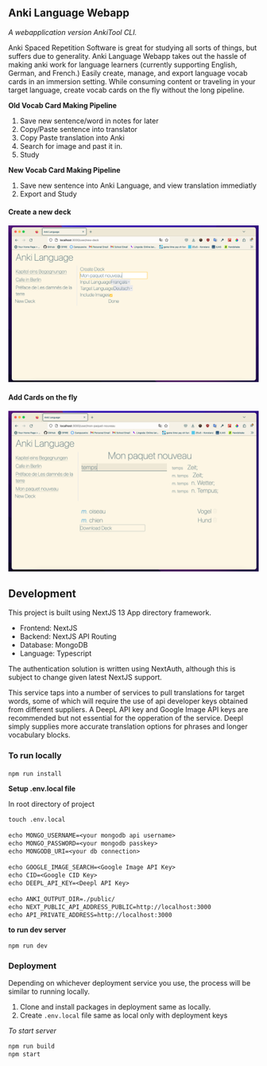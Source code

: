 ## Anki Language Webapp
*A webapplication version AnkiTool CLI.*

Anki Spaced Repetition Software is great for studying all sorts of things, but suffers due to generality. Anki Language Webapp takes out the hassle of making anki work for language learners (currently supporting English, German, and French.) Easily create, manage, and export language vocab cards in an immersion setting. While consuming content or traveling in your target language, create vocab cards on the fly without the long pipeline. 

**Old Vocab Card Making Pipeline**

1. Save new sentence/word in notes for later
2. Copy/Paste sentence into translator
3. Copy Paste translation into Anki
4. Search for image and past it in.
5. Study

**New Vocab Card Making Pipeline**

1. Save new sentence into Anki Language, and view translation immediatly
2. Export and Study

#### Create a new deck
![New Deck](https://raw.githubusercontent.com/ChrisWeldon/AnkiLanguage/main/public/ankiweb_newdeck.png)

#### Add Cards on the fly
![Adding Card](https://raw.githubusercontent.com/ChrisWeldon/AnkiLanguage/main/public/ankiweb_addcard.png)




## Development

This project is built using NextJS 13 App directory framework.

- Frontend: NextJS
- Backend: NextJS API Routing
- Database: MongoDB
- Language: Typescript

The authentication solution is written using NextAuth, although this is subject to change given latest NextJS support.

This service taps into a number of services to pull translations for target words, some of which will require the use of api developer keys obtained from different suppliers. A DeepL API key and Google Image API keys are recommended but not essential for the opperation of the service. Deepl simply supplies more accurate translation options for phrases and longer vocabulary blocks.

### To run locally

`npm run install`

**Setup .env.local file**

In root directory of project

```
touch .env.local

echo MONGO_USERNAME=<your mongodb api username>
echo MONGO_PASSWORD=<your mongodb passkey>
echo MONGODB_URI=<your db connection>

echo GOOGLE_IMAGE_SEARCH=<Google Image API Key>
echo CID=<Google CID Key>
echo DEEPL_API_KEY=<Deepl API Key>

echo ANKI_OUTPUT_DIR=./public/
echo NEXT_PUBLIC_API_ADDRESS_PUBLIC=http://localhost:3000
echo API_PRIVATE_ADDRESS=http://localhost:3000

```

**to run dev server**

```npm run dev```


### Deployment

Depending on whichever deployment service you use, the process will be similar to running locally.

1. Clone and install packages in deployment same as locally.
2. Create `.env.local` file same as local only with deployment keys

*To start server*

```
npm run build
npm start
```


